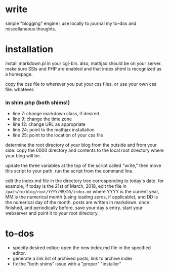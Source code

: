 # write
simple "blogging" engine i use locally to journal my to-dos and miscellaneous thoughts.

# installation
install markdown.pl in your cgi-bin. also, mathjax should be on your server. make sure SSIs and PHP are enabled and that index.shtml is recognized as a homepage.

copy the css file to wherever you put your css files. or use your own css file. whatever.

### in shim.php (both shims!)
- line 7: change markdown class, if desired
- line 9: change the time zone
- line 12: change URL as appropriate
- line 24: point to the mathjax installation
- line 25: point to the location of your css file

determine the root directory of your blog from the outside and from your side. copy the 0000 directory and contents to the local root directory where your blog will be.

update the three variables at the top of the script called "write," then move this script to your path. run the script from the command line.

edit the index.md file in the directory tree corresponding to today's date. for example, if today is the 21st of March, 2018, edit the file in `/path/to/blog/root/YYYY/MM/DD/index.md` where YYYY is the current year, MM is the numerical month (using leading zeros, if applicable), and DD is the numerical day of the month. posts are written in markdown. once finished, and periodically before, save your day's entry. start your webserver and point it to your root directory.

# to-dos
- specify desired editor; open the new index.md file in the specified editor.
- generate a link list of archived posts; link to archive index
- fix the "both shims" issue with a "proper" "installer"
